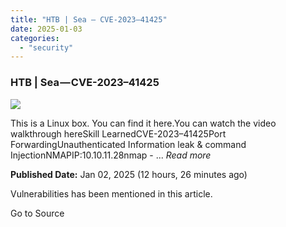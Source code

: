 ```yaml
---
title: "HTB | Sea — CVE-2023–41425"
date: 2025-01-03
categories: 
  - "security"
---
```


### HTB | Sea — CVE-2023–41425

![](https://upload.cvefeed.io/news/22030/thumbnail.jpg)

This is a Linux box. You can find it here.You can watch the video walkthrough hereSkill LearnedCVE-2023–41425Port ForwardingUnauthenticated Information leak & command InjectionNMAPIP:10.10.11.28nmap - ... _Read more_

**Published Date:** Jan 02, 2025 (12 hours, 26 minutes ago)

Vulnerabilities has been mentioned in this article.

Go to Source
